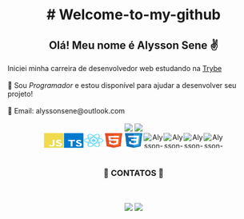 <div id="divMain" style="text-align:center; margin:0 auto;">
   <div style="display: inline-block;">
      <h1># Welcome-to-my-github</h1>
      <h2>Olá! Meu nome é Alysson Sene ✌️</h2>
      <div align="left">
         Iniciei minha carreira de desenvolvedor web estudando na <a href="https://www.betrybe.com/?utm_source=trybe.com.br">Trybe</a> 
         <br>
         <br>
         🔎  Sou <i>Programador </i> e estou disponível para ajudar a desenvolver seu projeto!
         <br>
         <br>
         📩 Email: alyssonsene@outlook.com 
         <br>
         <br>
      </div>
   </div>
      <div>
           <img height="162em" src="https://github-readme-stats.vercel.app/api?username=alyssonsene&count_private=true&show_icons=true&theme=tokyonight">
           <img height="162em" src="https://github-readme-stats.vercel.app/api/top-langs/?username=alyssonsene&layout=compact&theme=tokyonight">
         
   </div>
      <div style="display: flex; justify-content: center"><br>
         <img align="center" alt="Alysson-Js" height="30" width="40" src="https://raw.githubusercontent.com/devicons/devicon/master/icons/javascript/javascript-plain.svg">
         <img align="center" alt="Alysson-TS" height="30" width="40" src="https://raw.githubusercontent.com/devicons/devicon/master/icons/typescript/typescript-plain.svg">
         <img align="center" alt="Alysson-React" height="30" width="40" src="https://raw.githubusercontent.com/devicons/devicon/master/icons/react/react-original.svg">
         <img align="center" alt="Alysson-HTML" height="30" width="40" src="https://raw.githubusercontent.com/devicons/devicon/master/icons/html5/html5-original.svg">
         <img align="center" alt="Alysson-CSS" height="30" width="40" src="https://raw.githubusercontent.com/devicons/devicon/master/icons/css3/css3-original.svg">
         <img align="center" alt="Alysson-Nodejs" height="30" width="40" src="https://cdn.jsdelivr.net/gh/devicons/devicon/icons/nodejs/nodejs-original.svg" />
         <img align="center" alt="Alysson-Mysql" height="30" width="40" src="https://cdn.jsdelivr.net/gh/devicons/devicon/icons/mysql/mysql-original.svg" />
         <img align="center" alt="Alysson-Dart" height="30" width="40" src="https://cdn.jsdelivr.net/gh/devicons/devicon/icons/dart/dart-original.svg" />
         <img align="center" alt="Alysson-vue" height="30" width="40" src="https://cdn.jsdelivr.net/gh/devicons/devicon/icons/vuejs/vuejs-original.svg" />
      </div>
   </div>
<div align="center">
   <br>
   <h3>🤝 CONTATOS 🤝</h3> 
   <br>
   <br>
   <a href="https://www.linkedin.com/in/alyssonsene" target="_blank"><img src="https://img.shields.io/badge/-LinkedIn-%230077B5?style=for-the-badge&logo=linkedin&logoColor=white" target="_blank"></a> 
   <a href="https://instagram.com/alysson_sene" target="_blank"><img src="https://img.shields.io/badge/-Instagram-%23E4405F?style=for-the-badge&logo=instagram&logoColor=white" target="_blank"></a>
</div>
